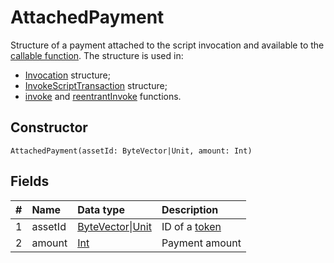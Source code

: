 # AttachedPayment

Structure of a payment attached to the script invocation and available to the [callable function](/en/ride/functions/callable-function). The structure is used in:
* [Invocation](/en/ride/structures/common-structures/invocation) structure;
* [InvokeScriptTransaction](/en/ride/structures/transaction-structures/invoke-script-transaction) structure;
* [invoke](/en/ride/functions/built-in-functions/dapp-to-dapp#invoke) and [reentrantInvoke](/en/ride/functions/built-in-functions/dapp-to-dapp#reentrantinvoke) functions.

## Constructor

``` ride
AttachedPayment(assetId: ByteVector|Unit, amount: Int)
```

## Fields

|   #   | Name | Data type | Description |
| :--- | :--- | :--- | :--- |
| 1 | assetId | [ByteVector](/en/ride/data-types/byte-vector)&#124;[Unit](/en/ride/data-types/unit) | ID of a [token](/en/blockchain/token/) |
| 2 | amount | [Int](/en/ride/data-types/int) | Payment amount |
